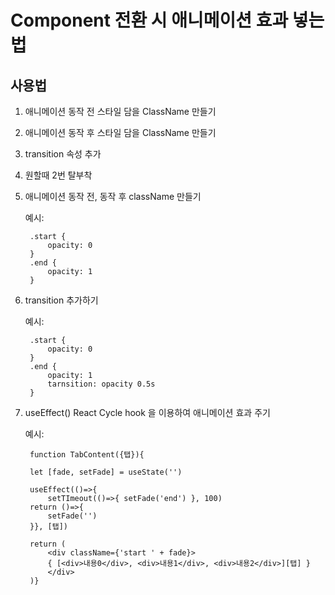 # Component 전환 시 애니메이션 효과 넣는법

## 사용법
1. 애니메이션 동작 전 스타일 담을 ClassName 만들기
2. 애니메이션 동작 후 스타일 담을 ClassName 만들기
3. transition 속성 추가
4. 원할때 2번 탈부착

1. 애니메이션 동작 전, 동작 후 className 만들기

    예시:

        .start {
            opacity: 0
        }
        .end {
            opacity: 1
        }

2. transition 추가하기

    예시:
    
        .start {
            opacity: 0
        }
        .end {
            opacity: 1
            tarnsition: opacity 0.5s
        }
3. useEffect() React Cycle hook 을 이용하여 애니메이션 효과 주기

    예시: 

        function TabContent({탭}){

        let [fade, setFade] = useState('')

        useEffect(()=>{
            setTImeout(()=>{ setFade('end') }, 100)
        return ()=>{
            setFade('')
        }}, [탭])

        return (
            <div className={'start ' + fade}>
            { [<div>내용0</div>, <div>내용1</div>, <div>내용2</div>][탭] }
            </div>
        )}